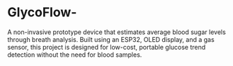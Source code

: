 # GlycoFlow-
A non-invasive prototype device that estimates average blood sugar levels through breath analysis. Built using an ESP32, OLED display, and a gas sensor, this project is designed for low-cost, portable glucose trend detection without the need for blood samples.
